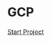 # GCP


[Start Project](https://cloud.google.com/community/tutorials/managing-gcp-projects-with-terraform)
